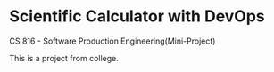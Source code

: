 # Scientific Calculator with DevOps
CS 816 - Software Production Engineering(Mini-Project)


This is a project from college.
